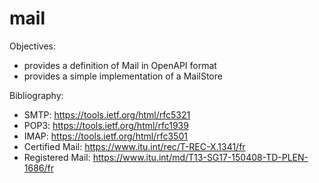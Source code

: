 # mail

Objectives:
* provides a definition of Mail in OpenAPI format
* provides a simple implementation of a MailStore

Bibliography:
* SMTP: https://tools.ietf.org/html/rfc5321
* POP3: https://tools.ietf.org/html/rfc1939
* IMAP: https://tools.ietf.org/html/rfc3501
* Certified Mail: https://www.itu.int/rec/T-REC-X.1341/fr
* Registered Mail: https://www.itu.int/md/T13-SG17-150408-TD-PLEN-1686/fr
